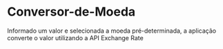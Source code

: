 # Conversor-de-Moeda
Informado um valor e selecionada a moeda pré-determinada, a aplicação converte o valor utilizando a API Exchange Rate
